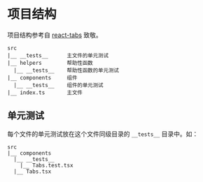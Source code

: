 # 项目结构

项目结构参考自 [react-tabs](https://github.com/reactjs/react-tabs) 致敬。

```
src
|__ __tests__      主文件的单元测试
|__ helpers        帮助性函数
  |__ __tests__    帮助性函数的单元测试
|__ components     组件
  |__ __tests__    组件的单元测试
|__ index.ts       主文件
```

## 单元测试

每个文件的单元测试放在这个文件同级目录的 `__tests__` 目录中。如：

```
src
|__ components
  |__ __tests__
    |__ Tabs.test.tsx
  |__ Tabs.tsx
```
